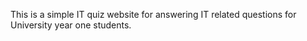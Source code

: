 This is a simple IT quiz website for answering 
IT related questions for University year one students.
